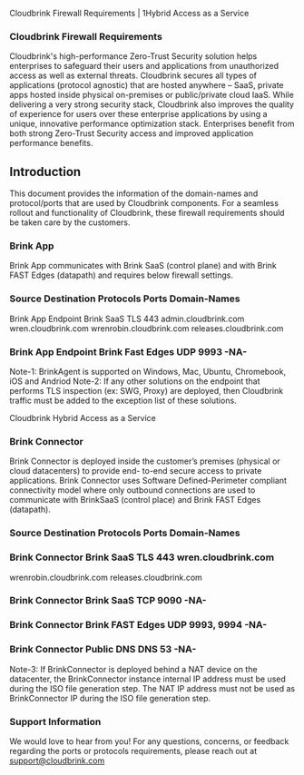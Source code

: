 Cloudbrink Firewall Requirements | 1Hybrid Access as a Service

### Cloudbrink Firewall Requirements

Cloudbrink's high-performance Zero-Trust Security solution helps enterprises to safeguard their users and applications from unauthorized access as well as external threats. Cloudbrink secures all types of applications (protocol agnostic) that are hosted anywhere – SaaS, private apps hosted inside physical on-premises or public/private cloud IaaS. While delivering a very strong security stack, Cloudbrink also improves the quality of experience for users over these enterprise applications by using a unique, innovative performance optimization stack. Enterprises benefit from both strong Zero-Trust Security access and improved application performance benefits.

## Introduction

This document provides the information of the domain-names and protocol/ports that are used by Cloudbrink components. For a seamless rollout and functionality of Cloudbrink, these firewall requirements should be taken care by the customers.

### Brink App

Brink App communicates with Brink SaaS (control plane) and with Brink FAST Edges (datapath) and requires below firewall settings.

### Source Destination Protocols Ports Domain-Names

Brink App Endpoint Brink SaaS TLS 443 admin.cloudbrink.com wren.cloudbrink.com wrenrobin.cloudbrink.com releases.cloudbrink.com

### Brink App Endpoint Brink Fast Edges UDP 9993 -NA-

Note-1: BrinkAgent is supported on Windows, Mac, Ubuntu, Chromebook, iOS and Andriod Note-2: If any other solutions on the endpoint that performs TLS inspection (ex: SWG, Proxy) are deployed, then Cloudbrink traffic must be added to the exception list of these solutions.

Cloudbrink Hybrid Access as a Service

### Brink Connector

Brink Connector is deployed inside the customer’s premises (physical or cloud datacenters) to provide end- to-end secure access to private applications. Brink Connector uses Software Defined-Perimeter compliant connectivity model where only outbound connections are used to communicate with BrinkSaaS (control place) and Brink FAST Edges (datapath).

### Source Destination Protocols Ports Domain-Names

### Brink Connector Brink SaaS TLS 443 wren.cloudbrink.com

wrenrobin.cloudbrink.com releases.cloudbrink.com

### Brink Connector Brink SaaS TCP 9090 -NA-

### Brink Connector Brink FAST Edges UDP 9993, 9994 -NA-

### Brink Connector Public DNS DNS 53 -NA-

Note-3: If BrinkConnector is deployed behind a NAT device on the datacenter, the BrinkConnector instance internal IP address must be used during the ISO file generation step. The NAT IP address must not be used as BrinkConnector IP during the ISO file generation step.

### Support Information

We would love to hear from you! For any questions, concerns, or feedback regarding the ports or protocols requirements, please reach out at support@cloudbrink.com